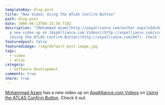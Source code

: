 ```yaml
---
templateKey: blog-post
title: "New Video: Using the ATLAS Confirm Button"
path: blog-post
date: 2006-06-13T04:15:59.718Z
description: "[Mohammad Azam](http://aspalliance.com/author.aspx?uId=58748) has
  a new video up on [AspAlliance.com Videos](http://aspalliance.com/videos) on
  [Using the ATLAS Confirm Button](http://aspalliance.com/847). Check it out."
featuredpost: false
featuredimage: /img/default-post-image.jpg
tags:
  - video
  - atlas
category:
  - Software Development
comments: true
share: true
---
```

<!--StartFragment-->

[Mohammad Azam](http://aspalliance.com/author.aspx?uId=58748) has a new video up on [AspAlliance.com Videos](http://aspalliance.com/videos) on [Using the ATLAS Confirm Button](http://aspalliance.com/847). Check it out.

<!--EndFragment-->